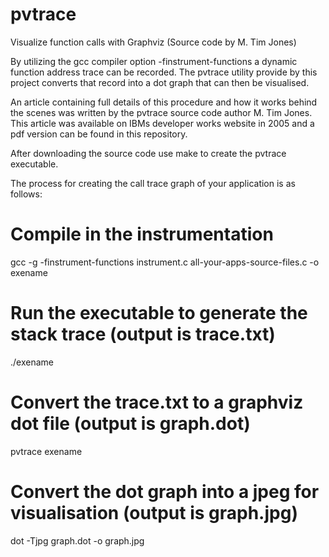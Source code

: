 # pvtrace
Visualize function calls with Graphviz (Source code by M. Tim Jones)

By utilizing the gcc compiler option -finstrument-functions a dynamic function address trace can be recorded. The pvtrace utility provide by this project converts that record into a dot graph that can then be visualised.

An article containing full details of this procedure and how it works behind the scenes was written by the pvtrace source code author M. Tim Jones.  This article was available on IBMs developer works website in 2005 and a pdf version can be found in this repository.

After downloading the source code use make to create the pvtrace executable.

The process for creating the call trace graph of your application is as follows:

# Compile in the instrumentation
gcc -g -finstrument-functions instrument.c all-your-apps-source-files.c -o exename

# Run the executable to generate the stack trace (output is trace.txt)
./exename

# Convert the trace.txt to a graphviz dot file (output is graph.dot)
pvtrace exename

# Convert the dot graph into a jpeg for visualisation (output is graph.jpg)
dot -Tjpg graph.dot -o graph.jpg


